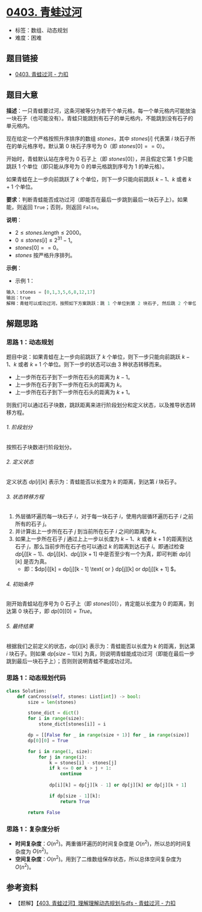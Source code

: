 # [0403. 青蛙过河](https://leetcode.cn/problems/frog-jump/)

- 标签：数组、动态规划
- 难度：困难

## 题目链接

- [0403. 青蛙过河 - 力扣](https://leetcode.cn/problems/frog-jump/)

## 题目大意

**描述**：一只青蛙要过河，这条河被等分为若干个单元格，每一个单元格内可能放油一块石子（也可能没有）。青蛙只能跳到有石子的单元格内，不能跳到没有石子的单元格内。

现在给定一个严格按照升序排序的数组 $stones$，其中 $stones[i]$ 代表第 $i$ 块石子所在的单元格序号。默认第 $0$ 块石子序号为 $0$（即 $stones[0] == 0$）。

开始时，青蛙默认站在序号为 $0$ 石子上（即 $stones[0]$），并且假定它第 $1$ 步只能跳跃 $1$ 个单位（即只能从序号为 $0$ 的单元格跳到序号为 $1$ 的单元格）。

如果青蛙在上一步向前跳跃了 $k$ 个单位，则下一步只能向前跳跃 $k - 1$、$k$ 或者 $k + 1$ 个单位。

**要求**：判断青蛙能否成功过河（即能否在最后一步跳到最后一块石子上）。如果能，则返回 `True`；否则，则返回 `False`。

**说明**：

- $2 \le stones.length \le 2000$。
- $0 \le stones[i] \le 2^{31} - 1$。
- $stones[0] == 0$。
- $stones$ 按严格升序排列。

**示例**：

- 示例 1：

```python
输入：stones = [0,1,3,5,6,8,12,17]
输出：true
解释：青蛙可以成功过河，按照如下方案跳跃：跳 1 个单位到第 2 块石子, 然后跳 2 个单位到第 3 块石子, 接着 跳 2 个单位到第 4 块石子, 然后跳 3 个单位到第 6 块石子, 跳 4 个单位到第 7 块石子, 最后，跳 5 个单位到第 8 个石子（即最后一块石子）。
```

## 解题思路

### 思路 1：动态规划

题目中说：如果青蛙在上一步向前跳跃了 $k$ 个单位，则下一步只能向前跳跃 $k - 1$、$k$ 或者 $k + 1$ 个单位。则下一步的状态可以由 $3$ 种状态转移而来。

- 上一步所在石子到下一步所在石头的距离为 $k - 1$。
- 上一步所在石子到下一步所在石头的距离为 $k$。
- 上一步所在石子到下一步所在石头的距离为 $k + 1$。

则我们可以通过石子块数，跳跃距离来进行阶段划分和定义状态，以及推导状态转移方程。

###### 1. 阶段划分

按照石子块数进行阶段划分。

###### 2. 定义状态

定义状态 $dp[i][k]$ 表示为：青蛙能否以长度为 $k$ 的距离，到达第 $i$ 块石子。

###### 3. 状态转移方程

1. 外层循环遍历每一块石子 $i$，对于每一块石子 $i$，使用内层循环遍历石子 $i$ 之前所有的石子 $j$。
2. 并计算出上一步所在石子 $j$  到当前所在石子 $i$ 之间的距离为 $k$。
3. 如果上一步所在石子 $j$ 通过上上一步以长度为 $k - 1$、$k$ 或者 $k + 1$ 的距离到达石子 $j$，那么当前步所在石子也可以通过 $k$ 的距离到达石子 $i$。即通过检查 $dp[j][k - 1]$、$dp[j][k]$、$dp[j][k + 1]$ 中是否至少有一个为真，即可判断 $dp[i][k]$ 是否为真。
   - 即：$dp[i][k] = dp[j][k - 1] \text{ or } dp[j][k] or dp[j][k + 1] $。

###### 4. 初始条件

刚开始青蛙站在序号为 $0$ 石子上（即 $stones[0]$），肯定能以长度为 $0$ 的距离，到达第 $0$ 块石子，即 $dp[0][0] = True$。

###### 5. 最终结果

根据我们之前定义的状态，$dp[i][k]$ 表示为：青蛙能否以长度为 $k$ 的距离，到达第 $i$ 块石子。则如果 $dp[size - 1][k]$ 为真，则说明青蛙能成功过河（即能在最后一步跳到最后一块石子上）；否则则说明青蛙不能成功过河。

### 思路 1：动态规划代码

```python
class Solution:
    def canCross(self, stones: List[int]) -> bool:
        size = len(stones)

        stone_dict = dict()
        for i in range(size):
            stone_dict[stones[i]] = i

        dp = [[False for _ in range(size + 1)] for _ in range(size)]
        dp[0][0] = True

        for i in range(1, size):
            for j in range(i):
                k = stones[i] - stones[j]
                if k <= 0 or k > j + 1:
                    continue
                
                dp[i][k] = dp[j][k - 1] or dp[j][k] or dp[j][k + 1]

                if dp[size - 1][k]:
                    return True

        return False
```

### 思路 1：复杂度分析

- **时间复杂度**：$O(n^2)$。两重循环遍历的时间复杂度是 $O(n^2)$，所以总的时间复杂度为 $O(n^2)$。
- **空间复杂度**：$O(n^2)$。用到了二维数组保存状态，所以总体空间复杂度为 $O(n^2)$。

## 参考资料

- 【题解】[【403. 青蛙过河】理解理解动态规划与dfs - 青蛙过河 - 力扣](https://leetcode.cn/problems/frog-jump/solution/403-qing-wa-guo-he-li-jie-li-jie-dong-ta-oyt9/)